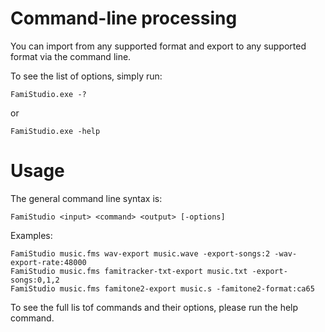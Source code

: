 # Command-line processing

You can import from any supported format and export to any supported format via the command line.

To see the list of options, simply run:

    FamiStudio.exe -?
    
or 

    FamiStudio.exe -help
    
# Usage

The general command line syntax is:

    FamiStudio <input> <command> <output> [-options]

Examples:

    FamiStudio music.fms wav-export music.wave -export-songs:2 -wav-export-rate:48000
    FamiStudio music.fms famitracker-txt-export music.txt -export-songs:0,1,2
    FamiStudio music.fms famitone2-export music.s -famitone2-format:ca65

To see the full lis tof commands and their options, please run the help command.














































































































































































































































































